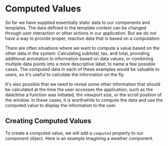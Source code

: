 # Computed Values

So far we have supplied essentially static data to our components and templates. The data defined in the template context can be changed through user interaction or other actions in our application. But we do not have a way to provide proper, reactive data that is based on a computation.

There are often situations where we want to compute a value based on the other data in the system: Calculating subtotal, tax, and total, providing additional annotation to information based on data values, or combining multiple data points into a more descriptive label, to name a few possible cases. The computed data in each of these examples would be valuable to users, so it's useful to calculate the information on the fly.

It's also possible that we need to reveal some other information that should be calculated at the time the user accesses the application, such as the date/time a function was initiated, the viewport size, or the scroll position of the window. In these cases, it is worthwhile to compute the data and use the computed value to display the information to the user.

## Creating Computed Values

To create a computed value, we will add a `computed` property to our component object. Here is an example imagining a weather component.


